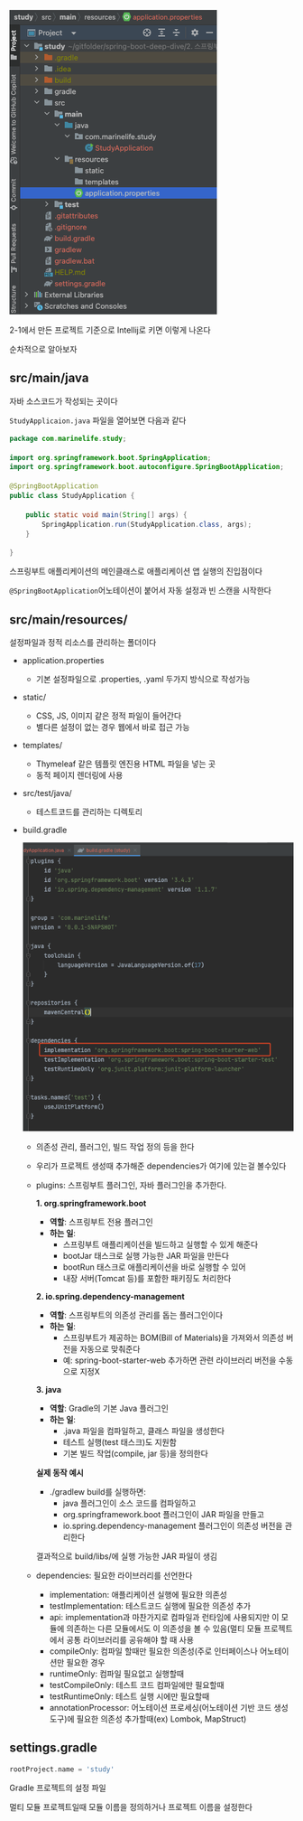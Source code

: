 ![2-2.springboot-1.png](/images/2-2.springboot-1.png)

2-1에서 만든 프로젝트 기준으로 Intellij로 키면 이렇게 나온다

순차적으로 알아보자

## src/main/java

자바 소스코드가 작성되는 곳이다

`StudyApplicaion.java` 파일을 열어보면 다음과 같다

```java
package com.marinelife.study;

import org.springframework.boot.SpringApplication;
import org.springframework.boot.autoconfigure.SpringBootApplication;

@SpringBootApplication
public class StudyApplication {

	public static void main(String[] args) {
		SpringApplication.run(StudyApplication.class, args);
	}

}
```

스프링부트 애플리케이션의 메인클래스로 애플리케이션 앱 실행의 진입점이다

`@SpringBootApplication`어노테이션이 붙어서 자동 설정과 빈 스캔을 시작한다

## src/main/resources/

설정파일과 정적 리소스를 관리하는 폴더이다

- application.properties
    - 기본 설정파일으로 .properties, .yaml 두가지 방식으로 작성가능
- static/
    - CSS, JS, 이미지 같은 정적 파일이 들어간다
    - 별다른 설정이 없는 경우 웹에서 바로 접근 가능
- templates/
    - Thymeleaf 같은 템플릿 엔진용 HTML 파일을 넣는 곳
    - 동적 페이지 렌더링에 사용
- src/test/java/
    - 테스트코드를 관리하는 디렉토리
- build.gradle
    
    ![2-2.springboot-2.png](/images/2-2.springboot-2.png)
    
    - 의존성 관리, 플러그인, 빌드 작업 정의 등을 한다
    - 우리가 프로젝트 생성때 추가해준 dependencies가 여기에 있는걸 볼수있다
    - plugins: 스프링부트 플러그인, 자바 플러그인을 추가한다.
        
        **1. org.springframework.boot**
        
        - **역할**: 스프링부트 전용 플러그인
        - **하는 일**:
            - 스프링부트 애플리케이션을 빌드하고 실행할 수 있게 해준다
            - bootJar 태스크로 실행 가능한 JAR 파일을 만든다
            - bootRun 태스크로 애플리케이션을 바로 실행할 수 있어
            - 내장 서버(Tomcat 등)를 포함한 패키징도 처리한다
        
        **2. io.spring.dependency-management**
        
        - **역할**: 스프링부트의 의존성 관리를 돕는 플러그인이다
        - **하는 일**:
            - 스프링부트가 제공하는 BOM(Bill of Materials)을 가져와서 의존성 버전을 자동으로 맞춰준다
            - 예: spring-boot-starter-web 추가하면 관련 라이브러리 버전을 수동으로 지정X
        
        **3. java**
        
        - **역할**: Gradle의 기본 Java 플러그인
        - **하는 일**:
            - .java 파일을 컴파일하고, 클래스 파일을 생성한다
            - 테스트 실행(test 태스크)도 지원함
            - 기본 빌드 작업(compile, jar 등)을 정의한다
        
        **실제 동작 예시**
        
        - ./gradlew build를 실행하면:
            - java 플러그인이 소스 코드를 컴파일하고
            - org.springframework.boot 플러그인이 JAR 파일을 만들고
            - io.spring.dependency-management 플러그인이 의존성 버전을 관리한다
        
        결과적으로 build/libs/에 실행 가능한 JAR 파일이 생김
        
    - dependencies: 필요한 라이브러리를 선언한다
        - implementation: 애플리케이션 실행에 필요한 의존성
        - testImplementation: 테스트코드 실행에 필요한 의존성 추가
        - api: implementation과 마찬가지로 컴파일과 런타임에 사용되지만 이 모듈에 의존하는 다른 모듈에서도 이 의존성을 볼 수 있음(멀티 모듈 프로젝트에서 공통 라이브러리를 공유해야 할 때 사용
        - compileOnly: 컴파일 할때만 필요한 의존성(주로 인터페이스나 어노테이션만 필요한 경우
        - runtimeOnly: 컴파일 필요없고 실행할때
        - testCompileOnly: 테스트 코드 컴파일에만 필요할때
        - testRuntimeOnly: 테스트 실행 시에만 필요할때
        - annotationProcessor: 어노테이션 프로세싱(어노테이션 기반 코드 생성도구)에 필요한 의존성 추가할때(ex) Lombok, MapStruct)

## settings.gradle

```groovy
rootProject.name = 'study'
```

Gradle 프로젝트의 설정 파일

멀티 모듈 프로젝트일때 모듈 이름을 정의하거나 프로젝트 이름을 설정한다